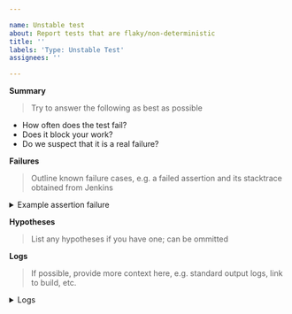 ```yaml
---

name: Unstable test
about: Report tests that are flaky/non-deterministic
title: ''
labels: 'Type: Unstable Test'
assignees: ''

---
```


**Summary**

> Try to answer the following as best as possible

- How often does the test fail?
- Does it block your work?
- Do we suspect that it is a real failure?

**Failures**

> Outline known failure cases, e.g. a failed assertion and its stacktrace obtained from Jenkins

<details><summary>Example assertion failure</summary>
<pre>
Paste the failure here
</pre>
</details>

**Hypotheses**

> List any hypotheses if you have one; can be ommitted

**Logs**

> If possible, provide more context here, e.g. standard output logs, link to build, etc.

<details><summary>Logs</summary>
<pre>
LOGS
</pre>
</details>

